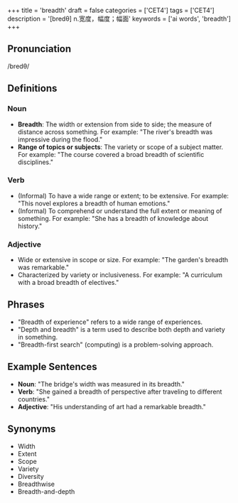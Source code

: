 +++
title = 'breadth'
draft = false
categories = ['CET4']
tags = ['CET4']
description = '[bredθ] n.宽度，幅度；幅面'
keywords = ['ai words', 'breadth']
+++

## Pronunciation
/bredθ/

## Definitions
### Noun
- **Breadth**: The width or extension from side to side; the measure of distance across something. For example: "The river's breadth was impressive during the flood."
- **Range of topics or subjects**: The variety or scope of a subject matter. For example: "The course covered a broad breadth of scientific disciplines."

### Verb
- (Informal) To have a wide range or extent; to be extensive. For example: "This novel explores a breadth of human emotions."
- (Informal) To comprehend or understand the full extent or meaning of something. For example: "She has a breadth of knowledge about history."

### Adjective
- Wide or extensive in scope or size. For example: "The garden's breadth was remarkable."
- Characterized by variety or inclusiveness. For example: "A curriculum with a broad breadth of electives."

## Phrases
- "Breadth of experience" refers to a wide range of experiences.
- "Depth and breadth" is a term used to describe both depth and variety in something.
- "Breadth-first search" (computing) is a problem-solving approach.

## Example Sentences
- **Noun**: "The bridge's width was measured in its breadth."
- **Verb**: "She gained a breadth of perspective after traveling to different countries."
- **Adjective**: "His understanding of art had a remarkable breadth."

## Synonyms
- Width
- Extent
- Scope
- Variety
- Diversity
- Breadthwise
- Breadth-and-depth
